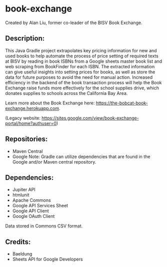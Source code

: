 # book-exchange
Created by Alan Liu, former co-leader of the BISV Book Exchange. 

## Description:
This Java Gradle project extrapolates key pricing information for new and used books to help automate the process of price setting of required texts at BISV by reading in book ISBNs from a Google sheets master book list and web scraping from BookFinder for each ISBN. The extracted information can give useful insights into setting prices for books, as well as store the data for future purposes to avoid the need for manual action. Increased efficiency in the backend of the book transaction process will help the Book Exchange raise funds more effectively for the school supplies drive, which donates supplies to schools across the California Bay Area.

Learn more about the Book Exchange here: https://the-bobcat-book-exchange.herokuapp.com.

(Legacy website: https://sites.google.com/view/book-exchange-portal/home?authuser=0)

## Repositories:
  - Maven Central
  - Google
Note: Gradle can utilize dependencies that are found in the Google and/or Maven central repository.

## Dependencies:
  - Jupiter API
  - htmlunit
  - Apache Commons
  - Google API Services Sheet
  - Google API Client
  - Google OAuth Client
  
Data stored in Commons CSV format.
 
## Credits:
  - Baeldung
  - Sheets API for Google Developers
